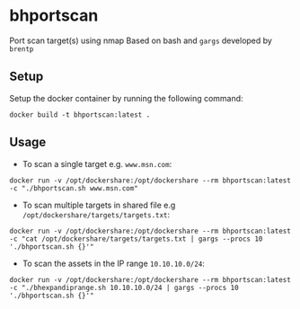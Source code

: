# bhportscan
Port scan target(s) using nmap
Based on bash and `gargs` developed by `brentp`

## Setup 
Setup the docker container by running the following command:
```
docker build -t bhportscan:latest .
```

## Usage

- To scan a single target e.g. `www.msn.com`:
```
docker run -v /opt/dockershare:/opt/dockershare --rm bhportscan:latest -c "./bhportscan.sh www.msn.com"
```

- To scan multiple targets in shared file e.g `/opt/dockershare/targets/targets.txt`:
```
docker run -v /opt/dockershare:/opt/dockershare --rm bhportscan:latest -c "cat /opt/dockershare/targets/targets.txt | gargs --procs 10 './bhportscan.sh {}'"
```

- To scan the assets in the IP range `10.10.10.0/24`: 
```
docker run -v /opt/dockershare:/opt/dockershare --rm bhportscan:latest -c "./bhexpandiprange.sh 10.10.10.0/24 | gargs --procs 10 './bhportscan.sh {}'"
```